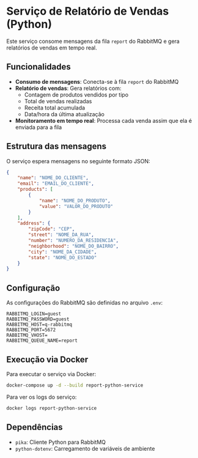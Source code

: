 # Serviço de Relatório de Vendas (Python)

Este serviço consome mensagens da fila `report` do RabbitMQ e gera relatórios de vendas em tempo real.

## Funcionalidades

- **Consumo de mensagens**: Conecta-se à fila `report` do RabbitMQ
- **Relatório de vendas**: Gera relatórios com:
  - Contagem de produtos vendidos por tipo
  - Total de vendas realizadas
  - Receita total acumulada
  - Data/hora da última atualização
- **Monitoramento em tempo real**: Processa cada venda assim que ela é enviada para a fila

## Estrutura das mensagens

O serviço espera mensagens no seguinte formato JSON:

```json
{
    "name": "NOME_DO_CLIENTE",
    "email": "EMAIL_DO_CLIENTE",
    "products": [
        {
            "name": "NOME_DO_PRODUTO",
            "value": "VALOR_DO_PRODUTO"
        }
    ],
    "address": {
        "zipCode": "CEP",
        "street": "NOME_DA_RUA",
        "number": "NUMERO_DA_RESIDENCIA",
        "neighborhood": "NOME_DO_BAIRRO",
        "city": "NOME_DA_CIDADE",
        "state": "NOME_DO_ESTADO"
    }
}
```

## Configuração

As configurações do RabbitMQ são definidas no arquivo `.env`:

```
RABBITMQ_LOGIN=guest
RABBITMQ_PASSWORD=guest
RABBITMQ_HOST=q-rabbitmq
RABBITMQ_PORT=5672
RABBITMQ_VHOST=
RABBITMQ_QUEUE_NAME=report
```

## Execução via Docker

Para executar o serviço via Docker:

```bash
docker-compose up -d --build report-python-service
```

Para ver os logs do serviço:

```bash
docker logs report-python-service
```

## Dependências

- `pika`: Cliente Python para RabbitMQ
- `python-dotenv`: Carregamento de variáveis de ambiente
